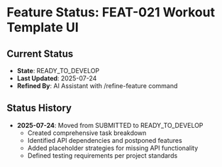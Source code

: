 # Feature Status: FEAT-021 Workout Template UI

## Current Status
- **State**: READY_TO_DEVELOP
- **Last Updated**: 2025-07-24
- **Refined By**: AI Assistant with /refine-feature command

## Status History
- **2025-07-24**: Moved from SUBMITTED to READY_TO_DEVELOP
  - Created comprehensive task breakdown
  - Identified API dependencies and postponed features
  - Added placeholder strategies for missing API functionality
  - Defined testing requirements per project standards